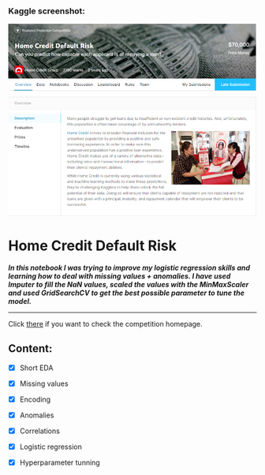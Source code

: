### Kaggle screenshot: 
<p align="center">
  <img src="https://github.com/Carmui/Data-Science-Projects/blob/master/KaggleHomeCredit/img/Home.PNG?raw=true" alt="Challenge descr"/>
</p>


<p align="center"><h1>Home Credit Default Risk</h1></p>

***In this notebook I was trying to improve my logistic regression skills and learning how to deal with missing values + anomalies.
   I have used Imputer to fill the NaN values, scaled the values with the MinMaxScaler and used GridSearchCV to get the best possible 
   parameter to tune the model.***


***

Click [there](https://www.kaggle.com/c/home-credit-default-risk) if you want to check the competition homepage.

## Content:
- [x] Short EDA
- [x] Missing values
- [x] Encoding
- [x] Anomalies
- [x] Correlations
- [x] Logistic regression
- [x] Hyperparameter tunning






   

